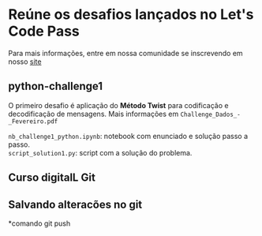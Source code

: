 # Reúne os desafios lançados no Let's Code Pass

Para mais informações, entre em nossa comunidade se inscrevendo em nosso [site](https://letscode.com.br/lets-code-pass)

## python-challenge1

O primeiro desafio é aplicação do **Método Twist** para codificação e decodificação de mensagens. Mais informações em `Challenge_Dados_-_Fevereiro.pdf`

`nb_challenge1_python.ipynb`: notebook com enunciado e solução passo a passo.<br>
`script_solution1.py`: script com a solução do problema.

## Curso digitalL Git

## Salvando alteracões no git

\*comando git push
